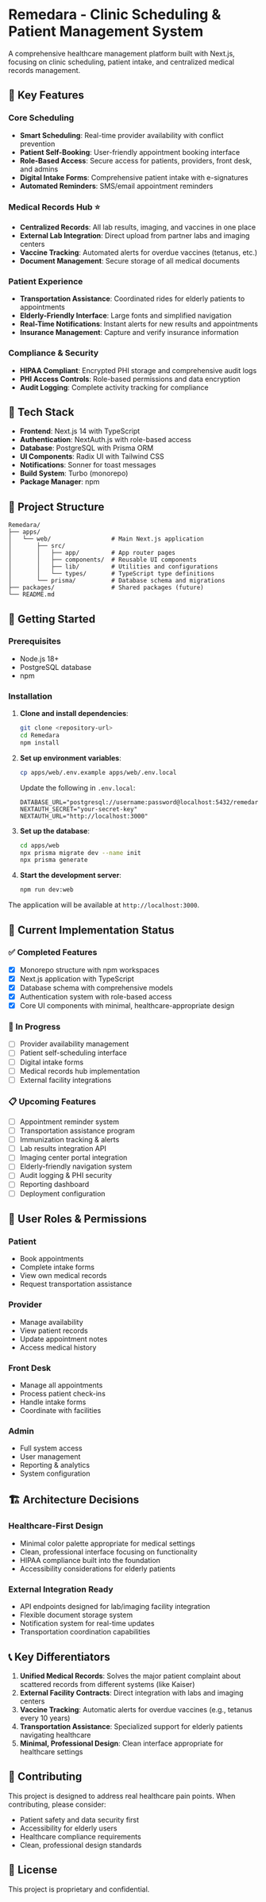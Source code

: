 # Remedara - Clinic Scheduling & Patient Management System

A comprehensive healthcare management platform built with Next.js, focusing on clinic scheduling, patient intake, and centralized medical records management.

## 🏥 Key Features

### Core Scheduling
- **Smart Scheduling**: Real-time provider availability with conflict prevention
- **Patient Self-Booking**: User-friendly appointment booking interface
- **Role-Based Access**: Secure access for patients, providers, front desk, and admins
- **Digital Intake Forms**: Comprehensive patient intake with e-signatures
- **Automated Reminders**: SMS/email appointment reminders

### Medical Records Hub ⭐
- **Centralized Records**: All lab results, imaging, and vaccines in one place
- **External Lab Integration**: Direct upload from partner labs and imaging centers
- **Vaccine Tracking**: Automated alerts for overdue vaccines (tetanus, etc.)
- **Document Management**: Secure storage of all medical documents

### Patient Experience
- **Transportation Assistance**: Coordinated rides for elderly patients to appointments
- **Elderly-Friendly Interface**: Large fonts and simplified navigation
- **Real-Time Notifications**: Instant alerts for new results and appointments
- **Insurance Management**: Capture and verify insurance information

### Compliance & Security
- **HIPAA Compliant**: Encrypted PHI storage and comprehensive audit logs
- **PHI Access Controls**: Role-based permissions and data encryption
- **Audit Logging**: Complete activity tracking for compliance

## 🚀 Tech Stack

- **Frontend**: Next.js 14 with TypeScript
- **Authentication**: NextAuth.js with role-based access
- **Database**: PostgreSQL with Prisma ORM
- **UI Components**: Radix UI with Tailwind CSS
- **Notifications**: Sonner for toast messages
- **Build System**: Turbo (monorepo)
- **Package Manager**: npm

## 📁 Project Structure

```
Remedara/
├── apps/
│   └── web/                 # Main Next.js application
│       ├── src/
│       │   ├── app/         # App router pages
│       │   ├── components/  # Reusable UI components
│       │   ├── lib/         # Utilities and configurations
│       │   └── types/       # TypeScript type definitions
│       └── prisma/          # Database schema and migrations
├── packages/                # Shared packages (future)
└── README.md
```

## 🔧 Getting Started

### Prerequisites
- Node.js 18+ 
- PostgreSQL database
- npm

### Installation

1. **Clone and install dependencies**:
   ```bash
   git clone <repository-url>
   cd Remedara
   npm install
   ```

2. **Set up environment variables**:
   ```bash
   cp apps/web/.env.example apps/web/.env.local
   ```
   
   Update the following in `.env.local`:
   ```env
   DATABASE_URL="postgresql://username:password@localhost:5432/remedara"
   NEXTAUTH_SECRET="your-secret-key"
   NEXTAUTH_URL="http://localhost:3000"
   ```

3. **Set up the database**:
   ```bash
   cd apps/web
   npx prisma migrate dev --name init
   npx prisma generate
   ```

4. **Start the development server**:
   ```bash
   npm run dev:web
   ```

The application will be available at `http://localhost:3000`.

## 🎯 Current Implementation Status

### ✅ Completed Features
- [x] Monorepo structure with npm workspaces
- [x] Next.js application with TypeScript
- [x] Database schema with comprehensive models
- [x] Authentication system with role-based access
- [x] Core UI components with minimal, healthcare-appropriate design

### 🚧 In Progress
- [ ] Provider availability management
- [ ] Patient self-scheduling interface
- [ ] Digital intake forms
- [ ] Medical records hub implementation
- [ ] External facility integrations

### 📋 Upcoming Features
- [ ] Appointment reminder system
- [ ] Transportation assistance program  
- [ ] Immunization tracking & alerts
- [ ] Lab results integration API
- [ ] Imaging center portal integration
- [ ] Elderly-friendly navigation system
- [ ] Audit logging & PHI security
- [ ] Reporting dashboard
- [ ] Deployment configuration

## 🔐 User Roles & Permissions

### Patient
- Book appointments
- Complete intake forms
- View own medical records
- Request transportation assistance

### Provider
- Manage availability
- View patient records
- Update appointment notes
- Access medical history

### Front Desk
- Manage all appointments
- Process patient check-ins
- Handle intake forms
- Coordinate with facilities

### Admin
- Full system access
- User management
- Reporting & analytics
- System configuration

## 🏗️ Architecture Decisions

### Healthcare-First Design
- Minimal color palette appropriate for medical settings
- Clean, professional interface focusing on functionality
- HIPAA compliance built into the foundation
- Accessibility considerations for elderly patients

### External Integration Ready
- API endpoints designed for lab/imaging facility integration
- Flexible document storage system
- Notification system for real-time updates
- Transportation coordination capabilities

## 📞 Key Differentiators

1. **Unified Medical Records**: Solves the major patient complaint about scattered records from different systems (like Kaiser)
2. **External Facility Contracts**: Direct integration with labs and imaging centers
3. **Vaccine Tracking**: Automatic alerts for overdue vaccines (e.g., tetanus every 10 years)
4. **Transportation Assistance**: Specialized support for elderly patients navigating healthcare
5. **Minimal, Professional Design**: Clean interface appropriate for healthcare settings

## 🤝 Contributing

This project is designed to address real healthcare pain points. When contributing, please consider:

- Patient safety and data security first
- Accessibility for elderly users
- Healthcare compliance requirements
- Clean, professional design standards

## 📄 License

This project is proprietary and confidential.